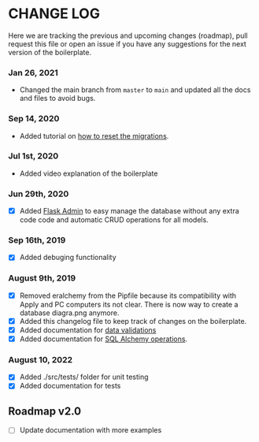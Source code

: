 # CHANGE LOG

Here we are tracking the previous and upcoming changes (roadmap), pull request this file or open an issue if you have any suggestions for the next version of the boilerplate.

### Jan 26, 2021
- Changed the main branch from `master` to `main` and updated all the docs and files to avoid bugs.

### Sep 14, 2020
- Added tutorial on [how to reset the migrations](https://github.com/4GeeksAcademy/flask-rest-hello/blob/master/docs/RESET_MIGRATIONS.md).

### Jul 1st, 2020
- Added video explanation of the boilerplate

### Jun 29th, 2020
- [x] Added [Flask Admin](https://flask-admin.readthedocs.io/en/latest/) to easy manage the database without any extra code code and automatic CRUD operations for all models.

### Sep 16th, 2019
- [x] Added debuging functionality

### August 9th, 2019
- [x] Removed eralchemy from the Pipfile because its compatibility with Apply and PC computers its not clear. There is now way to create a database diagra.png anymore.
- [x] Added this changelog file to keep track of changes on the boilerplate.
- [x] Added documentation for [data validations](https://github.com/4GeeksAcademy/flask-rest-hello/blob/master/docs/DATA_VALIDATIONS.md)
- [x] Added documentation for [SQL Alchemy operations](https://github.com/4GeeksAcademy/flask-rest-hello/edit/master/docs/MYSQL.md).

### August 10, 2022
- [x] Added ./src/tests/ folder for unit testing
- [x] Added documentation for tests

## Roadmap v2.0

- [ ] Update documentation with more examples
